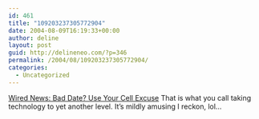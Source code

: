 ```yaml
---
id: 461
title: "109203237305772904"
date: 2004-08-09T16:19:33+00:00
author: deline
layout: post
guid: http://delineneo.com/?p=346
permalink: /2004/08/109203237305772904/
categories:
  - Uncategorized
---
```

[Wired News: Bad Date? Use Your Cell Excuse](http://www.wired.com/news/culture/0,1284,64516,00.html?tw=wn_tophead_2) That is what you call taking technology to yet another level. It&#8217;s mildly amusing I reckon, lol&#8230;
